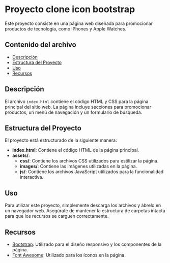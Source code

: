 # Proyecto clone icon bootstrap

Este proyecto consiste en una página web diseñada para promocionar productos de tecnología, como iPhones y Apple Watches.

## Contenido del archivo

- [Descripción](#descripción)
- [Estructura del Proyecto](#estructura-del-proyecto)
- [Uso](#uso)
- [Recursos](#recursos)

## Descripción

El archivo `index.html` contiene el código HTML y CSS para la página principal del sitio web. La página incluye secciones para promocionar productos, un menú de navegación y un formulario de búsqueda.

## Estructura del Proyecto

El proyecto está estructurado de la siguiente manera:

- **index.html**: Contiene el código HTML de la página principal.
- **assets/**:
  - **css/**: Contiene los archivos CSS utilizados para estilizar la página.
  - **images/**: Contiene las imágenes utilizadas en la página.
  - **js/**: Contiene los archivos JavaScript utilizados para la funcionalidad interactiva.

## Uso

Para utilizar este proyecto, simplemente descarga los archivos y ábrelo en un navegador web. Asegúrate de mantener la estructura de carpetas intacta para que los recursos se carguen correctamente.

## Recursos

- [Bootstrap](https://getbootstrap.com/): Utilizado para el diseño responsivo y los componentes de la página.
- [Font Awesome](https://fontawesome.com/): Utilizado para los íconos en la página.
